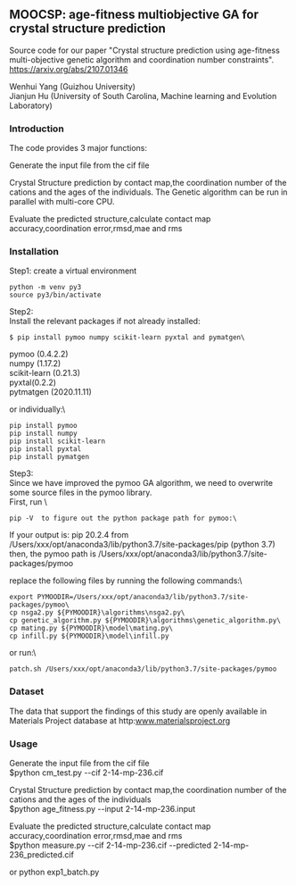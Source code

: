## MOOCSP: age-fitness multiobjective GA for crystal structure prediction

Source code for our paper "Crystal structure prediction using age-fitness multi-objective genetic algorithm and coordination number constraints".
https://arxiv.org/abs/2107.01346

Wenhui Yang (Guizhou University)\
Jianjun Hu (University of South Carolina, Machine learning and Evolution Laboratory)

### Introduction

The code provides 3 major functions:

Generate the input file from the cif file

Crystal Structure prediction by contact map,the coordination number of the cations and the ages of the individuals. The Genetic algorithm can be run in parallel with multi-core CPU.


Evaluate the predicted structure,calculate contact map accuracy,coordination error,rmsd,mae and rms

### Installation

Step1: create a virtual environment
```console
python -m venv py3
source py3/bin/activate
```
Step2:\
Install the relevant packages if not already installed:
```console
$ pip install pymoo numpy scikit-learn pyxtal and pymatgen\
```
pymoo (0.4.2.2)\
numpy (1.17.2)\
scikit-learn (0.21.3)\
pyxtal(0.2.2)\
pytmatgen (2020.11.11)

or individually:\
```console
pip install pymoo
pip install numpy
pip install scikit-learn
pip install pyxtal
pip install pymatgen
```
Step3: \
Since we have improved the pymoo GA algorithm, we need to overwrite some source files in the pymoo library.\
First, run  \
```console
pip -V  to figure out the python package path for pymoo:\
```
If your output is: pip 20.2.4 from /Users/xxx/opt/anaconda3/lib/python3.7/site-packages/pip (python 3.7)\
then, the pymoo path is /Users/xxx/opt/anaconda3/lib/python3.7/site-packages/pymoo

replace the following files by running the following commands:\

```console
export PYMOODIR=/Users/xxx/opt/anaconda3/lib/python3.7/site-packages/pymoo\
cp nsga2.py ${PYMOODIR}\algorithms\nsga2.py\
cp genetic_algorithm.py ${PYMOODIR}\algorithms\genetic_algorithm.py\
cp mating.py ${PYMOODIR}\model\mating.py\
cp infill.py ${PYMOODIR}\model\infill.py
```

<!-- python cover.py -->
or run:\
```console
patch.sh /Users/xxx/opt/anaconda3/lib/python3.7/site-packages/pymoo
```
### Dataset
The data that support the findings of this study are openly available in Materials Project database at http:www.materialsproject.org


### Usage

Generate the input file from the cif file\
$python cm_test.py --cif 2-14-mp-236.cif

Crystal Structure prediction by contact map,the coordination number of the cations and the ages of the individuals\
$python age_fitness.py --input 2-14-mp-236.input

Evaluate the predicted structure,calculate contact map accuracy,coordination error,rmsd,mae and rms\
$python measure.py --cif 2-14-mp-236.cif --predicted 2-14-mp-236_predicted.cif


or python exp1_batch.py
